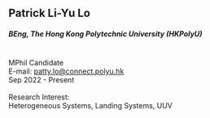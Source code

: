## Patrick Li-Yu Lo
##### BEng, The Hong Kong Polytechnic University (HKPolyU)

<div align="justify">
<br/>MPhil Candidate
<br/>E-mail: <a href="mailto:patty.lo@connect.polyu.hk">patty.lo@connect.polyu.hk</a>
<br/>
Sep 2022 - Present
<br/><br/>
Research Interest: <br/>
Heterogeneous Systems, Landing Systems, UUV
</div>
